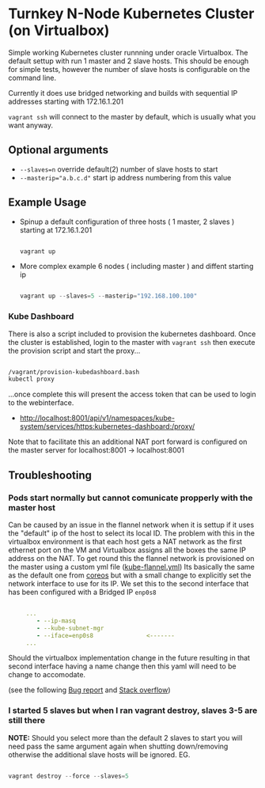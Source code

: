 # Turnkey N-Node Kubernetes Cluster (on Virtualbox)

Simple working Kubernetes cluster runnning under oracle Virtualbox.
The default settup with run 1 master and 2 slave hosts. This should
be enough for simple tests, however the number of slave hosts is configurable on the command line.

Currently it does use bridged networking and builds with sequential IP addresses starting with 172.16.1.201

```vagrant ssh``` will connect to the master by default, which is usually what you want anyway.

## Optional arguments

* ```--slaves=n``` override default(2) number of slave hosts to start
* ```--masterip="a.b.c.d"``` start ip address numbering from this value

## Example Usage

* Spinup a default configuration of three hosts ( 1 master, 2 slaves ) starting at 172.16.1.201
  ```powershell

  vagrant up

  ```
* More complex example 6 nodes ( including master ) and diffent starting ip
  ```powershell

  vagrant up --slaves=5 --masterip="192.168.100.100"

  ```

### Kube Dashboard

There is also a script included to provision the kubernetes dashboard. Once the cluster is established, login to the master with ```vagrant ssh``` then execute the provision script and start the proxy...
```bash

/vagrant/provision-kubedashboard.bash
kubectl proxy

```
...once complete this will present the access token that can be used to login to the webinterface.

* <http://localhost:8001/api/v1/namespaces/kube-system/services/https:kubernetes-dashboard:/proxy/>

Note that to facilitate this an additional NAT port forward is configured on the master server for localhost:8001 -> localhost:8001


## Troubleshooting

### Pods start normally but cannot comunicate propperly with the master host

Can be caused by an issue in the flannel network when it is settup if it uses the "default" ip of the host to select its local ID. The problem with this in the virtualbox environment is that each host gets a NAT network as the first ethernet port on the VM and Virtualbox assigns all the boxes the same IP address on the NAT. To get round this the flannel network is provisioned on the master using a custom yml file ([kube-flannel.yml](kube-flannel.yml)) Its basically the same as the default one from [coreos][1] but with a small change to explicitly set the network interface to use for its IP. We set this to the second interface that has been configured with a Bridged IP ```enp0s8```
```yaml

     ...
        - --ip-masq
        - --kube-subnet-mgr
        - --iface=enp0s8               <-------
     ...

```
Should the virtualbox implementation change in the future resulting in that second interface having a name change then this yaml will need to be change to accomodate.

(see the following [Bug report][2] and [Stack overflow][3])

[1]:https://github.com/coreos/flannel/blob/master/Documentation/kube-flannel.yml
[2]:https://github.com/coreos/flannel/issues/98
[3]:https://stackoverflow.com/questions/47845739/configuring-flannel-to-use-a-non-default-interface-in-kubernetes


### I started 5 slaves but when I ran vagrant destroy, slaves 3-5 are still there

**NOTE:**
Should you select more than the default 2 slaves to start you will need pass the same argument again when shutting down/removing otherwise the additional slave hosts will be ignored. EG.
```powershell

vagrant destroy --force --slaves=5

```
